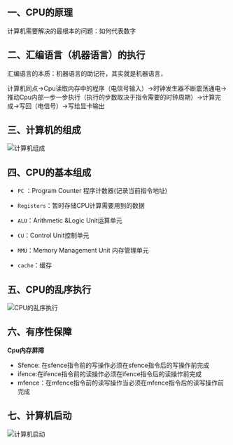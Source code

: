 ## 一、CPU的原理

计算机需要解决的最根本的问题：如何代表数字



## 二、汇编语言（机器语言）的执行

汇编语言的本质：机器语言的助记符，其实就是机器语言，

计算机同点->Cpu读取内存中的程序（电信号输入）->时钟发生器不断震荡通电->推动Cpu内部一步一步执行（执行的步数取决于指令需要的时钟周期）->计算完成->写回（电信号）->写给显卡输出



## 三、计算机的组成

![计算机组成](../image/计算机组成.png)



## 四、CPU的基本组成

+ `PC` ：Program Counter 程序计数器(记录当前指令地址)
+ `Registers`：暂时存储CPU计算需要用到的数据
+ `ALU`：Arithmetic &Logic Unit运算单元
+ `CU`：Control Unit控制单元

+ `MMU`：Memory Management Unit 内存管理单元
+ `cache`：缓存



## 五、CPU的乱序执行

![CPU的乱序执行](/Users/wuzhixuan/NoteBook/精英1班学习/image/CPU的乱序执行.png)

## 六、有序性保障

**Cpu内存屏障**

+ Sfence: 在sfence指令前的写操作必须在sfence指令后的写操作前完成
+ ifence:在ifence指令前的读操作必须在ifence指令后的读操作前完成
+ mfence：在mfence指令前的读写操作当必须在mfence指令后的读写操作前完成



## 七、计算机启动

![计算机启动](/Users/wuzhixuan/NoteBook/精英1班学习/image/计算机启动.png)